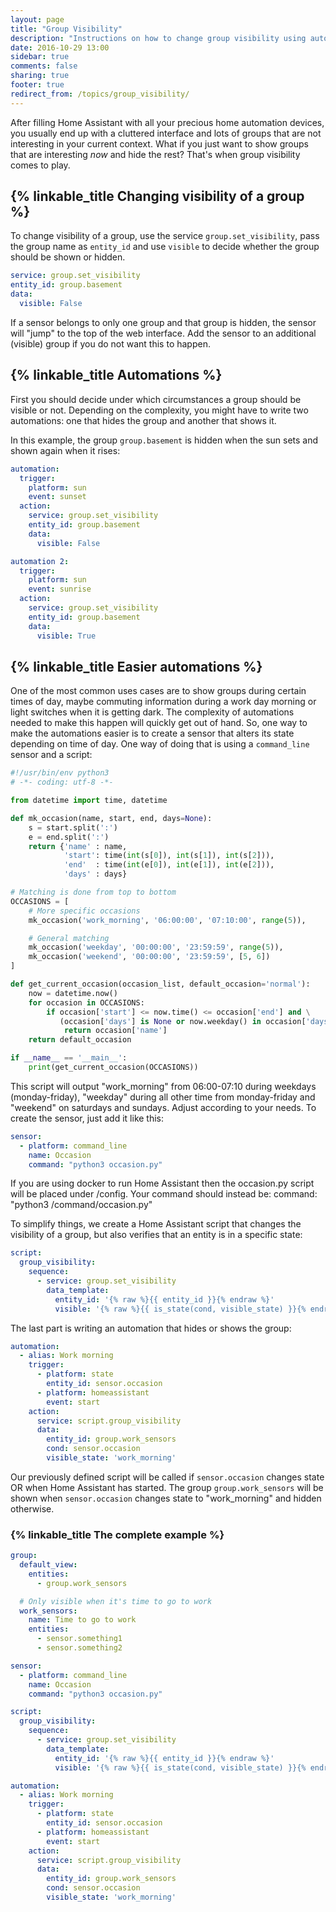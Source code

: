```yaml
---
layout: page
title: "Group Visibility"
description: "Instructions on how to change group visibility using automations."
date: 2016-10-29 13:00
sidebar: true
comments: false
sharing: true
footer: true
redirect_from: /topics/group_visibility/
---
```


After filling Home Assistant with all your precious home automation devices, you usually end up with a cluttered interface and lots of groups that are not interesting in your current context. What if you just want to show groups that are interesting _now_ and hide the rest? That's when group visibility comes to play.

## {% linkable_title Changing visibility of a group %}

To change visibility of a group, use the service `group.set_visibility`, pass the group name as `entity_id` and use `visible` to decide whether the group should be shown or hidden.

```yaml
service: group.set_visibility
entity_id: group.basement
data:
  visible: False
```

<p class='note'>
If a sensor belongs to only one group and that group is hidden, the sensor will "jump" to the top of the web interface. Add the sensor to an additional (visible) group if you do not want this to happen.
</p>

## {% linkable_title Automations %}

First you should decide under which circumstances a group should be visible or not. Depending on the complexity, you might have to write two automations: one that hides the group and another that shows it.

In this example, the group `group.basement` is hidden when the sun sets and shown again when it rises:

```yaml
automation:
  trigger:
    platform: sun
    event: sunset
  action:
    service: group.set_visibility
    entity_id: group.basement
    data:
      visible: False

automation 2:
  trigger:
    platform: sun
    event: sunrise
  action:
    service: group.set_visibility
    entity_id: group.basement
    data:
      visible: True
```

## {% linkable_title Easier automations %}

One of the most common uses cases are to show groups during certain times of day, maybe commuting information during a work day morning or light switches when it is getting dark. The complexity of automations needed to make this happen will quickly get out of hand. So, one way to make the automations easier is to create a sensor that alters its state depending on time of day. One way of doing that is using a `command_line` sensor and a script:

```python
#!/usr/bin/env python3
# -*- coding: utf-8 -*-

from datetime import time, datetime

def mk_occasion(name, start, end, days=None):
    s = start.split(':')
    e = end.split(':')
    return {'name' : name,
            'start': time(int(s[0]), int(s[1]), int(s[2])),
            'end'  : time(int(e[0]), int(e[1]), int(e[2])),
            'days' : days}

# Matching is done from top to bottom
OCCASIONS = [
    # More specific occasions
    mk_occasion('work_morning', '06:00:00', '07:10:00', range(5)),

    # General matching
    mk_occasion('weekday', '00:00:00', '23:59:59', range(5)),
    mk_occasion('weekend', '00:00:00', '23:59:59', [5, 6])
]

def get_current_occasion(occasion_list, default_occasion='normal'):
    now = datetime.now()
    for occasion in OCCASIONS:
        if occasion['start'] <= now.time() <= occasion['end'] and \
           (occasion['days'] is None or now.weekday() in occasion['days']):
            return occasion['name']
    return default_occasion

if __name__ == '__main__':
    print(get_current_occasion(OCCASIONS))
```

This script will output "work_morning" from 06:00-07:10 during weekdays (monday-friday), "weekday" during all other time from monday-friday and "weekend" on saturdays and sundays. Adjust according to your needs. To create the sensor, just add it like this:

```yaml
sensor:
  - platform: command_line
    name: Occasion
    command: "python3 occasion.py"
```
<p class='note'>
If you are using docker to run Home Assistant then the occasion.py script will be placed under /config. Your command should instead be: command: "python3 /command/occasion.py"
</p>


To simplify things, we create a Home Assistant script that changes the visibility of a group, but also verifies that an entity is in a specific state:

```yaml
script:
  group_visibility:
    sequence:
      - service: group.set_visibility
        data_template:
          entity_id: '{% raw %}{{ entity_id }}{% endraw %}'
          visible: '{% raw %}{{ is_state(cond, visible_state) }}{% endraw %}'
```

The last part is writing an automation that hides or shows the group:

```yaml
automation:
  - alias: Work morning
    trigger:
      - platform: state
        entity_id: sensor.occasion
      - platform: homeassistant
        event: start
    action:
      service: script.group_visibility
      data:
        entity_id: group.work_sensors
        cond: sensor.occasion
        visible_state: 'work_morning'
```

Our previously defined script will be called if `sensor.occasion` changes state OR when Home Assistant has started. The group `group.work_sensors` will be shown when `sensor.occasion` changes state to "work_morning" and hidden otherwise.

### {% linkable_title The complete example %}

```yaml
group:
  default_view:
    entities:
      - group.work_sensors

  # Only visible when it's time to go to work
  work_sensors:
    name: Time to go to work
    entities:
      - sensor.something1
      - sensor.something2

sensor:
  - platform: command_line
    name: Occasion
    command: "python3 occasion.py"

script:
  group_visibility:
    sequence:
      - service: group.set_visibility
        data_template:
          entity_id: '{% raw %}{{ entity_id }}{% endraw %}'
          visible: '{% raw %}{{ is_state(cond, visible_state) }}{% endraw %}'

automation:
  - alias: Work morning
    trigger:
      - platform: state
        entity_id: sensor.occasion
      - platform: homeassistant
        event: start
    action:
      service: script.group_visibility
      data:
        entity_id: group.work_sensors
        cond: sensor.occasion
        visible_state: 'work_morning'
```
